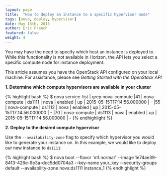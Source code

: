 ```yaml
---
layout: page
title:  "How to deploy an instance to a specific hypervisor node"
tags: [nova, deploy, hypervisor]
date: May 15th, 2015
author: Eric French
featured: false
weight: 4
---
```


You may have the need to specify which host an instance is deployed to. While this functionality is not available in Horizon, the API lets you select a specific compute node for instance deployment.

This article assumes you have the OpenStack API configured on your local machine. For assistance, please see _Getting Started with the OpenStack API_

**1. Determine which compute hypervisors are available in your cluster**

{% highlight bash %}
$ nova service-list | grep nova-compute
|41 | nova-compute  | ds1111 | nova    | enabled | up | 2015-05-15T17:14:56.000000 | -
|55 | nova-compute  | ds1112 | nova    | enabled | up | 2015-05-15T17:14:56.000000 | -
|70 | nova-compute  | ds1113 | nova    | enabled | up | 2015-05-15T17:14:56.000000 | -
{% endhighlight %}

**2. Deploy to the desired compute hypervisor**

Use the `--availability-zone` flag to specify which hypervisor you would like to generate your instance on. In this example, we would like to deploy our new instance to `ds1111`:

{% highlight bash %}
$ nova boot --flavor 'm1.normal' --image 1e74ae39-8413-426e-9e3a-dcc5dd0704a3 --key-name your_key
--security-groups default --availability-zone nova:ds1111 instance_1
{% endhighlight %}
